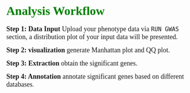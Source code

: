 # <font face="Time" color=green size=6>Analysis Workflow</font>

**<font face="Time" size=4>Step 1: Data Input** Upload your phenotype data via `RUN GWAS` section, a distribution plot of your input data will be presented.</font>

**<font face="Time" size=4>Step 2: visualization** generate Manhattan plot and QQ plot.</font>

**<font face="Time" size=4>Step 3: Extraction** obtain the significant genes.</font>

**<font face="Time" size=4>Step 4: Annotation** annotate significant genes based on different databases</font>.

